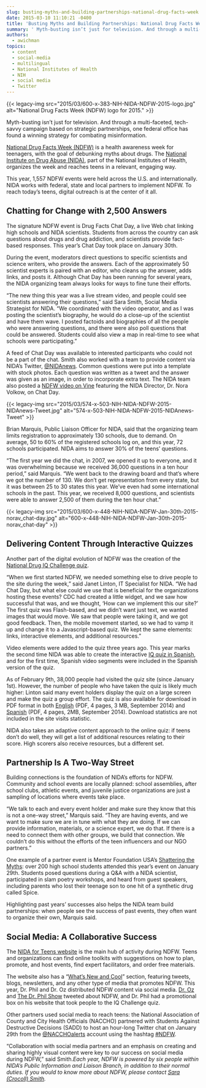 ```yaml
---
slug: busting-myths-and-building-partnerships-national-drug-facts-week
date: 2015-03-10 11:10:21 -0400
title: 'Busting Myths and Building Partnerships: National Drug Facts Week'
summary: ' Myth-busting isn’t just for television. And through a multi-faceted, tech-savvy campaign based on strategic partnerships, one federal office has found a winning strategy for combating misinformation. National Drug Facts Week (NDFW) is a health awareness week for teenagers, with the goal of debunking'
authors:
  - awichman
topics:
  - content
  - social-media
  - multilingual
  - National Institutes of Health
  - NIH
  - social media
  - Twitter
---
```


{{< legacy-img src="2015/03/600-x-383-NIH-NIDA-NDFW-2015-logo.jpg" alt="National Drug Facts Week (NDFW) logo for 2015." >}}

Myth-busting isn’t just for television. And through a multi-faceted, tech-savvy campaign based on strategic partnerships, one federal office has found a winning strategy for combating misinformation.

[National Drug Facts Week (NDFW)](http://teens.drugabuse.gov/national-drug-facts-week) is a health awareness week for teenagers, with the goal of debunking myths about drugs. The [National Institute on Drug Abuse (NIDA)](http://www.drugabuse.gov/), part of the National Institutes of Health, organizes the week and reaches teens in a relevant, engaging way.

This year, 1,557 NDFW events were held across the U.S. and internationally. NIDA works with federal, state and local partners to implement NDFW. To reach today’s teens, digital outreach is at the center of it all.

## Chatting for Change with 2,500 Answers

The signature NDFW event is Drug Facts Chat Day, a live Web chat linking high schools and NIDA scientists. Students from across the country can ask questions about drugs and drug addiction, and scientists provide fact-based responses. This year’s Chat Day took place on January 30th.

During the event, moderators direct questions to specific scientists and science writers, who provide the answers. Each of the approximately 50 scientist experts is paired with an editor, who cleans up the answer, adds links, and posts it. Although Chat Day has been running for several years, the NIDA organizing team always looks for ways to fine tune their efforts.

“The new thing this year was a live stream video, and people could see scientists answering their questions,” said Sara Smith, Social Media Strategist for NIDA. “We coordinated with the video operator, and as I was posting the scientist’s biography, he would do a close-up of the scientist and have them wave. I posted factoids and biographies of all the people who were answering questions, and there were also poll questions that could be answered. Students could also view a map in real-time to see what schools were participating.”

A feed of Chat Day was available to interested participants who could not be a part of the chat. Smith also worked with a team to provide content via NIDA’s Twitter, [@NIDAnews](https://twitter.com/NIDAnews). Common questions were put into a template with stock photos. Each question was written as a tweet and the answer was given as an image, in order to incorporate extra text. The NIDA team also posted a [NDFW video on Vine](https://vine.co/u/1146557546770108416) featuring the NIDA Director, Dr. Nora Volkow, on Chat Day.

{{< legacy-img src="2015/03/574-x-503-NIH-NIDA-NDFW-2015-NIDAnews-Tweet.jpg" alt="574-x-503-NIH-NIDA-NDFW-2015-NIDAnews-Tweet" >}}

Brian Marquis, Public Liaison Officer for NIDA, said that the organizing team limits registration to approximately 130 schools, due to demand. On average, 50 to 60% of the registered schools log on, and this year, 72 schools participated. NIDA aims to answer 30% of the teens’ questions.

“The first year we did the chat, in 2007, we opened it up to everyone, and it was overwhelming because we received 36,000 questions in a ten hour period,” said Marquis. “We went back to the drawing board and that’s where we got the number of 130. We don’t get representation from every state, but it was between 25 to 30 states this year. We’ve even had some international schools in the past. This year, we received 8,000 questions, and scientists were able to answer 2,500 of them during the ten hour chat.”

{{< legacy-img src="2015/03/600-x-448-NIH-NIDA-NDFW-Jan-30th-2015-norav\_chat-day.jpg" alt="600-x-448-NIH-NIDA-NDFW-Jan-30th-2015-norav\_chat-day" >}}

## Delivering Content Through Interactive Quizzes

Another part of the digital evolution of NDFW was the creation of the [National Drug IQ Challenge quiz](http://teens.drugabuse.gov/quiz/national-drug-facts-week/take-iq-challenge/2015).

“When we first started NDFW, we needed something else to drive people to the site during the week,” said Janet Linton, IT Specialist for NIDA. “We had Chat Day, but what else could we use that is beneficial for the organizations hosting these events? CDC had created a little widget, and we saw how successful that was, and we thought, ‘How can we implement this our site?&#8217; The first quiz was Flash-based, and we didn’t want just text, we wanted images that would move. We saw that people were taking it, and we got good feedback. Then, the mobile movement started, so we had to vamp it up and change it to a Javascript-based quiz. We kept the same elements: links, interactive elements, and additional resources.”

Video elements were added to the quiz three years ago. This year marks the second time NIDA was able to create the interactive [IQ quiz in Spanish](http://teens.drugabuse.gov/quiz/national-drug-facts-week/take-iq-challenge/2015/spanish), and for the first time, Spanish video segments were included in the Spanish version of the quiz.

As of February 9th, 38,000 people had visited the quiz site (since January 1st). However, the number of people who have taken the quiz is likely much higher: Linton said many event holders display the quiz on a large screen and make the quiz a group effort. The quiz is also available for download in PDF format in both [English](http://teens.drugabuse.gov/sites/default/files/DrugIQChallenge_2015_English_508.pdf) (PDF, 4 pages, 3 MB, September 2014) and [Spanish](http://teens.drugabuse.gov/sites/default/files/DrugIQChallenge_2015_Spanish_508.pdf) (PDF, 4 pages, 2MB, September 2014). Download statistics are not included in the site visits statistic.

NIDA also takes an adaptive content approach to the online quiz: if teens don’t do well, they will get a list of additional resources relating to their score. High scorers also receive resources, but a different set.

## Partnership Is A Two-Way Street

Building connections is the foundation of NIDA’s efforts for NDFW. Community and school events are locally planned: school assemblies, after school clubs, athletic events, and juvenile justice organizations are just a sampling of locations where events take place.

“We talk to each and every event holder and make sure they know that this is not a one-way street,” Marquis said. “They are having events, and we want to make sure we are in tune with what they are doing. If we can provide information, materials, or a science expert, we do that. If there is a need to connect them with other groups, we build that connection. We couldn’t do this without the efforts of the teen influencers and our NGO partners.”

One example of a partner event is Mentor Foundation USA’s [Shattering the Myths](http://www.mentorfoundationusa.org/shattering-the-myths-2015/): over 200 high school students attended this year’s event on January 29th. Students posed questions during a Q&A with a NIDA scientist, participated in slam poetry workshops, and heard from guest speakers, including parents who lost their teenage son to one hit of a synthetic drug called Spice.

Highlighting past years’ successes also helps the NIDA team build partnerships: when people see the success of past events, they often want to organize their own, Marquis said.

## Social Media: A Collaborative Success

The [NIDA for Teens website](http://teens.drugabuse.gov/) is the main hub of activity during NDFW. Teens and organizations can find online toolkits with suggestions on how to plan, promote, and host events, find expert facilitators, and order free materials.

The website also has a “[What’s New and Cool](http://teens.drugabuse.gov/national-drug-facts-week/view-events-and-highlights/2015/highlights)” section, featuring tweets, blogs, newsletters, and any other type of media that promotes NDFW. This year, Dr. Phil and Dr. Oz distributed NDFW content via social media. [Dr. Oz](https://twitter.com/DrOz/status/560978445413662720) and [The Dr. Phil Show](https://twitter.com/TheDrPhilShow/status/560927918180667392) tweeted about NDFW, and Dr. Phil had a promotional box on his website that took people to the IQ Challenge quiz.

Other partners used social media to reach teens: the National Association of County and City Health Officials (NACCHO) partnered with Students Against Destructive Decisions (SADD) to host an hour-long Twitter chat on January 29th from the [@NACCHOalerts](https://twitter.com/NACCHOalerts) account using the hashtag [#NDFW](https://twitter.com/hashtag/ndfw).

“Collaboration with social media partners and an emphasis on creating and sharing highly visual content were key to our success on social media during NDFW,” said Smith._Each year, NDFW is powered by six people within NIDA’s Public Information and Liaison Branch, in addition to their normal duties. If you would to know more about NDFW, please contact [Sara (Crocoll) Smith](mailto:sara.crocoll@nih.gov)._